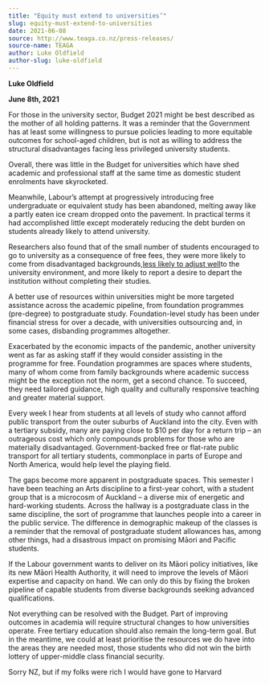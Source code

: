 ```yaml
---
title: "Equity must extend to universities’"
slug: equity-must-extend-to-universities
date: 2021-06-08
source: http://www.teaga.co.nz/press-releases/
source-name: TEAGA
author: Luke Oldfield
author-slug: luke-oldfield
---
```


**Luke Oldfield**

**June 8th, 2021**

For those in the university sector, Budget 2021 might be best described as the mother of all holding patterns. It was a reminder that the Government has at least some willingness to pursue policies leading to more equitable outcomes for school-aged children, but is not as willing to address the structural disadvantages facing less privileged university students.

Overall, there was little in the Budget for universities which have shed academic and professional staff at the same time as domestic student enrolments have skyrocketed.

Meanwhile, Labour’s attempt at progressively introducing free undergraduate or equivalent study has been abandoned, melting away like a partly eaten ice cream dropped onto the pavement. In practical terms it had accomplished little except moderately reducing the debt burden on students already likely to attend university.

Researchers also found that of the small number of students encouraged to go to university as a consequence of free fees, they were more likely to come from disadvantaged backgrounds,[less likely to adjust well](https://www.stuff.co.nz/national/education/300035934/students-motivated-to-enrol-by-feesfree-policy-struggle-with-university-study?rm=a)to the university environment, and more likely to report a desire to depart the institution without completing their studies.

A better use of resources within universities might be more targeted assistance across the academic pipeline, from foundation programmes (pre-degree) to postgraduate study. Foundation-level study has been under financial stress for over a decade, with universities outsourcing and, in some cases, disbanding programmes altogether.

Exacerbated by the economic impacts of the pandemic, another university went as far as asking staff if they would consider assisting in the programme for free. Foundation programmes are spaces where students, many of whom come from family backgrounds where academic success might be the exception not the norm, get a second chance. To succeed, they need tailored guidance, high quality and culturally responsive teaching and greater material support.

Every week I hear from students at all levels of study who cannot afford public transport from the outer suburbs of Auckland into the city. Even with a tertiary subsidy, many are paying close to $10 per day for a return trip – an outrageous cost which only compounds problems for those who are materially disadvantaged. Government-backed free or flat-rate public transport for all tertiary students, commonplace in parts of Europe and North America, would help level the playing field.

The gaps become more apparent in postgraduate spaces. This semester I have been teaching an Arts discipline to a first-year cohort, with a student group that is a microcosm of Auckland – a diverse mix of energetic and hard-working students. Across the hallway is a postgraduate class in the same discipline, the sort of programme that launches people into a career in the public service. The difference in demographic makeup of the classes is a reminder that the removal of postgraduate student allowances has, among other things, had a disastrous impact on promising Māori and Pacific students.

If the Labour government wants to deliver on its Māori policy initiatives, like its new Māori Health Authority, it will need to improve the levels of Māori expertise and capacity on hand. We can only do this by fixing the broken pipeline of capable students from diverse backgrounds seeking advanced qualifications.

Not everything can be resolved with the Budget. Part of improving outcomes in academia will require structural changes to how universities operate. Free tertiary education should also remain the long-term goal. But in the meantime, we could at least prioritise the resources we do have into the areas they are needed most, those students who did not win the birth lottery of upper-middle class financial security.

Sorry NZ, but if my folks were rich I would have gone to Harvard
